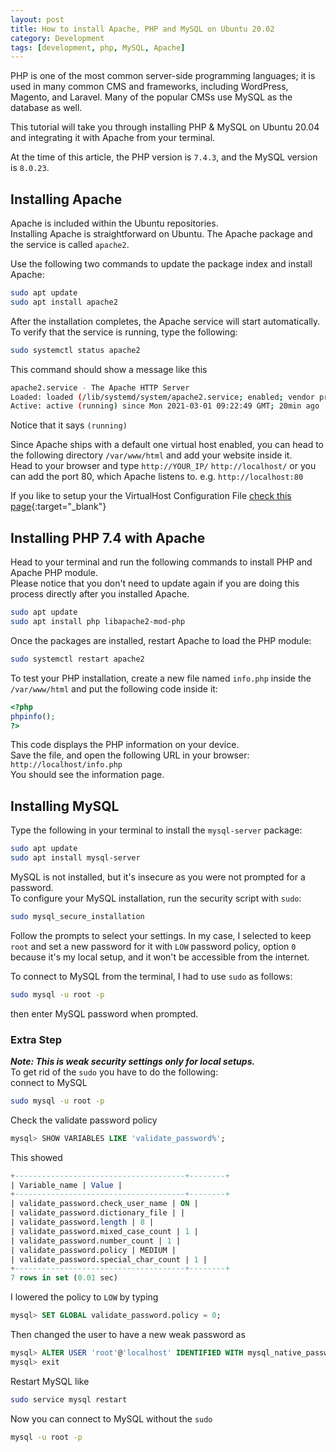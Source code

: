 ```yaml
---
layout: post
title: How to install Apache, PHP and MySQL on Ubuntu 20.02
category: Development
tags: [development, php, MySQL, Apache]
---
```


PHP is one of the most common server-side programming languages; it is used in many common CMS and frameworks, including WordPress, Magento, and Laravel. Many of the popular CMSs use MySQL as the database as well.  
  
This tutorial will take you through installing PHP & MySQL on Ubuntu 20.04 and integrating it with Apache from your terminal.  
  
At the time of this article, the PHP version is `7.4.3`, and the MySQL version is `8.0.23`.  
  
## Installing Apache  
Apache is included within the Ubuntu repositories.  
Installing Apache is straightforward on Ubuntu. The Apache package and the service is called `apache2`.  
  
Use the following two commands to update the package index and install Apache:  
```bash  
sudo apt update  
sudo apt install apache2  
```  
After the installation completes, the Apache service will start automatically.  
To verify that the service is running, type the following:  
```bash  
sudo systemctl status apache2  
```  
This command should show a message like this  
```bash  
apache2.service - The Apache HTTP Server  
Loaded: loaded (/lib/systemd/system/apache2.service; enabled; vendor preset: enabled)  
Active: active (running) since Mon 2021-03-01 09:22:49 GMT; 20min ago  
```  
Notice that it says `(running)`  
  
Since Apache ships with a default one virtual host enabled, you can head to the following directory `/var/www/html` and add your website inside it.  
Head to your browser and type `http://YOUR_IP/` `http://localhost/` or you can add the port 80, which Apache listens to. e.g. `http://localhost:80`  
  
If you like to setup your the VirtualHost Configuration File [check this page](https://ubuntu.com/tutorials/install-and-configure-apache#4-setting-up-the-virtualhost-configuration-file){:target="_blank"}  
  
## Installing PHP 7.4 with Apache  
Head to your terminal and run the following commands to install PHP and Apache PHP module.  
Please notice that you don't need to update again if you are doing this process directly after you installed Apache.  
```bash  
sudo apt update  
sudo apt install php libapache2-mod-php  
```  
Once the packages are installed, restart Apache to load the PHP module:  
```bash  
sudo systemctl restart apache2  
```  
To test your PHP installation, create a new file named `info.php` inside the `/var/www/html` and put the following code inside it:  
```php  
<?php  
phpinfo();  
?>  
```  
This code displays the PHP information on your device.  
Save the file, and open the following URL in your browser: `http://localhost/info.php`  
You should see the information page.  
  
## Installing MySQL  
Type the following in your terminal to install the `mysql-server` package:  
```bash  
sudo apt update  
sudo apt install mysql-server  
```  
MySQL is not installed, but it's insecure as you were not prompted for a password.  
To configure your MySQL installation, run the security script with `sudo`:  
```bash  
sudo mysql_secure_installation  
```  
Follow the prompts to select your settings. In my case, I selected to keep `root` and set a new password for it with `LOW` password policy, option `0` because it's my local setup, and it won't be accessible from the internet.  
  
To connect to MySQL from the terminal, I had to use `sudo` as follows:  
```bash  
sudo mysql -u root -p  
```  
then enter MySQL password when prompted.  
  
### Extra Step  
***Note: This is weak security settings only for local setups.***  
To get rid of the `sudo` you have to do the following:  
connect to MySQL  
```bash  
sudo mysql -u root -p  
```  
Check the validate password policy  
```sql  
mysql> SHOW VARIABLES LIKE 'validate_password%';  
```  
This showed  
```sql  
+--------------------------------------+--------+  
| Variable_name | Value |  
+--------------------------------------+--------+  
| validate_password.check_user_name | ON |  
| validate_password.dictionary_file | |  
| validate_password.length | 8 |  
| validate_password.mixed_case_count | 1 |  
| validate_password.number_count | 1 |  
| validate_password.policy | MEDIUM |  
| validate_password.special_char_count | 1 |  
+--------------------------------------+--------+  
7 rows in set (0.01 sec)  
```  
  
I lowered the policy to `LOW` by typing  
```sql  
mysql> SET GLOBAL validate_password.policy = 0;  
```  
Then changed the user to have a new weak password as  
```sql  
mysql> ALTER USER 'root'@'localhost' IDENTIFIED WITH mysql_native_password BY 'NEW_PASSWORD_HERE';  
mysql> exit  
```  
Restart MySQL like  
```bash  
sudo service mysql restart  
```  
Now you can connect to MySQL without the `sudo`  
```bash  
mysql -u root -p  
```
